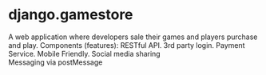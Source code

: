 # django.gamestore
A web application where developers sale their games and players purchase and play. 
Components (features):
RESTful API.
3rd party login. 
Payment Service. 
Mobile Friendly. 
Social media sharing  
Messaging via postMessage
